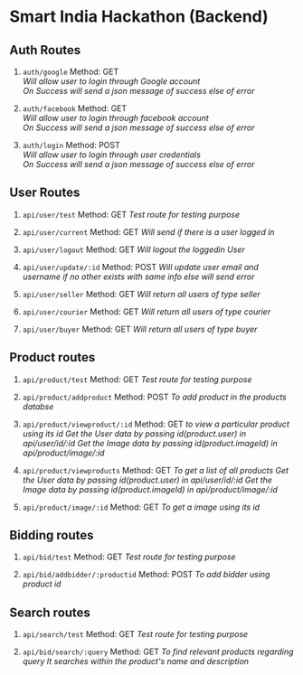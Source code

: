 # Smart India Hackathon (Backend)

## Auth Routes

1. `auth/google`
Method: GET  
*Will allow user to login through Google account*  
*On Success will send a json message of success else of error*

2. `auth/facebook`
Method: GET  
*Will allow user to login through facebook account*  
*On Success will send a json message of success else of error*

3. `auth/login`
Method: POST  
*Will allow user to login through user credentials*  
*On Success will send a json message of success else of error*


## User Routes

1. `api/user/test`
Method: GET
*Test route for testing purpose*

2. `api/user/current`
Method: GET
*Will send if there is a user logged in*

2. `api/user/logout`
Method: GET
*Will logout the loggedin User*

3. `api/user/update/:id`
Method: POST
*Will update user email and username if no other exists with same info else will send error*

4. `api/user/seller`
Method: GET
*Will return all users of type seller*

5. `api/user/courier`
Method: GET
*Will return all users of type courier*

4. `api/user/buyer`
Method: GET
*Will return all users of type buyer*

## Product routes

1. `api/product/test`
Method: GET
*Test route for testing purpose*

2. `api/product/addproduct`
Method: POST
*To add product in the products databse*

3. `api/product/viewproduct/:id`
Method: GET
*to view a particular product using its id*
*Get the User data by passing id(product.user) in api/user/id/:id*
*Get the Image data by passing id(product.imageId) in api/product/image/:id*

4. `api/product/viewproducts`
Method: GET
*To get a list of all products*
*Get the User data by passing id(product.user) in api/user/id/:id*
*Get the Image data by passing id(product.imageId) in api/product/image/:id*

5. `api/product/image/:id`
Method: GET
*To get a image using its id*


## Bidding routes

1. `api/bid/test`
Method: GET
*Test route for testing purpose*

2. `api/bid/addbidder/:productid`
Method: POST
*To add bidder using product id*

## Search routes

1. `api/search/test`
Method: GET
*Test route for testing purpose*

2. `api/bid/search/:query`
Method: GET
*To find relevant products regarding query*
*It searches within the product's name and description*